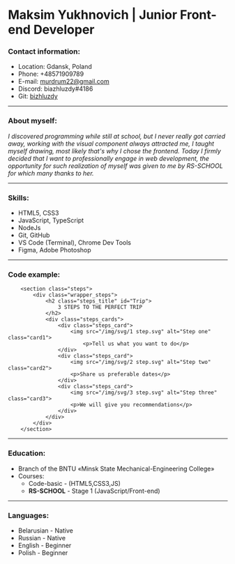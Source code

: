 # __Maksim Yukhnovich |__ Junior Front-end Developer 
### Contact information: 
* Location: Gdansk, Poland
* Phone: +48571909789
* E-mail: murdrum22@gmail.com
* Discord: biazhluzdy#4186
* Git: [bizhluzdy](https://github.com/bizhluzdy)

----

### About myself: 
_I discovered programming while still at school, but I never really got carried away, working with the visual component always attracted me, I taught myself drawing, most likely that's why I chose the frontend._
_Today I firmly decided that I want to professionally engage in web development, the opportunity for such realization of myself was given to me by RS-SCHOOL for which many thanks to her._

----

### Skills: 
* HTML5, CSS3 
* JavaScript, TypeScript 
* NodeJs 
* Git, GitHub
* VS Code (Terminal), Chrome Dev Tools
* Figma, Adobe Photoshop 

----

### Code example:  
```
    <section class="steps">
        <div class="wrapper_steps">
            <h2 class="steps_title" id="Trip">
                3 STEPS TO THE PERFECT TRIP
            </h2>
            <div class="steps_cards">
                <div class="steps_card"> 
                    <img src="/img/svg/1 step.svg" alt="Step one" class="card1">
                        <p>Tell us what you want to do</p>
                </div>
                <div class="steps_card"> 
                    <img src="/img/svg/2 step.svg" alt="Step two" class="card2">
                    <p>Share us preferable dates</p>  
                </div>
                <div class="steps_card"> 
                    <img src="/img/svg/3 step.svg" alt="Step three" class="card3">
                    <p>We will give you recommendations</p>
                </div>
            </div>
        </div>
    </section>
```

----

### Education:  
* Branch of the BNTU «Minsk State Mechanical-Engineering College»
* Courses:
    * Code-basic - (HTML5,CSS3,JS)
    * **RS-SCHOOL** - Stage 1 (JavaScript/Front-end)
    
----

### Languages: 
* Belarusian - Native
* Russian - Native 
* English - Beginner 
* Polish - Beginner

